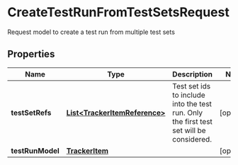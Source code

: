 

# CreateTestRunFromTestSetsRequest

Request model to create a test run from multiple test sets

## Properties

| Name | Type | Description | Notes |
|------------ | ------------- | ------------- | -------------|
|**testSetRefs** | [**List&lt;TrackerItemReference&gt;**](TrackerItemReference.md) | Test set ids to include into the test run. Only the first test set will be considered. |  [optional] |
|**testRunModel** | [**TrackerItem**](TrackerItem.md) |  |  [optional] |



